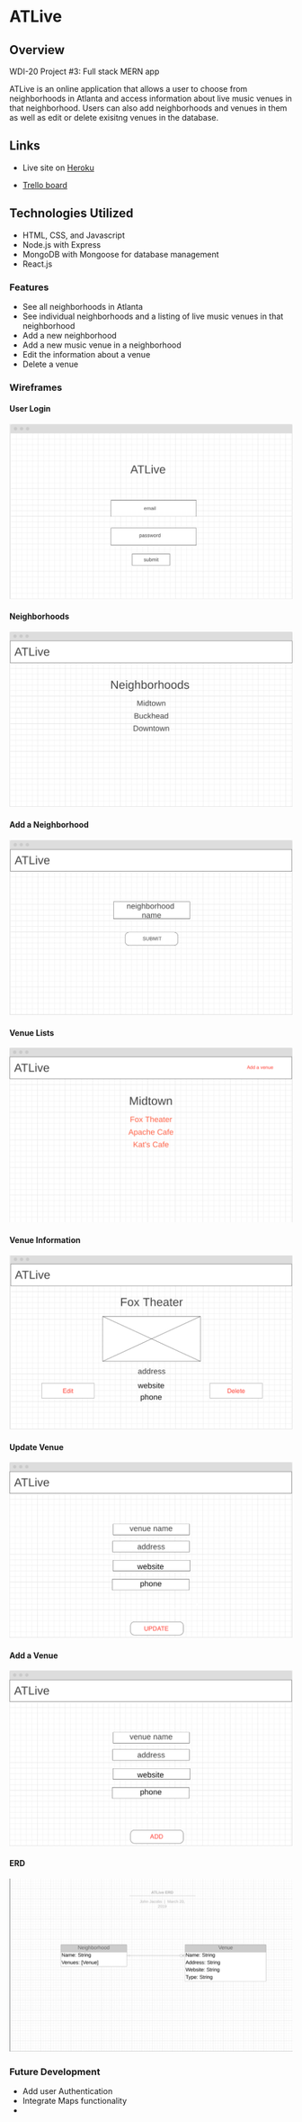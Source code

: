 # ATLive

## Overview
WDI-20 Project #3: Full stack MERN app

ATLive is an online application that allows a user to choose from neighborhoods in Atlanta and access information about live music venues in that neighborhood. Users can also add neighborhoods and venues in them as well as edit or delete exisitng venues in the database.

## Links

- Live site on [Heroku](https://atlive.herokuapp.com)

- [Trello board](https://trello.com/b/FmioLcji/project-3-atlive) 

## Technologies Utilized
- HTML, CSS, and Javascript
- Node.js with Express 
- MongoDB with Mongoose for database management
- React.js

### Features

- See all neighborhoods in Atlanta
- See individual neighborhoods and a listing of live music venues in that neighborhood
- Add a new neighborhood
- Add a new music venue in a neighborhood
- Edit the information about a venue
- Delete a venue

### Wireframes
#### User Login

<img src=" https://github.com/GopherEverett/ATLive/blob/master/readme_deliverables/loginATLive.png?raw=true">

#### Neighborhoods

<img src="https://github.com/GopherEverett/ATLive/blob/master/readme_deliverables/neighborhoodlist.png?raw=true">

#### Add a Neighborhood
<img src="https://github.com/GopherEverett/ATLive/blob/master/readme_deliverables/addvenueformpng.png?raw=true">

#### Venue Lists 

<img src="https://github.com/GopherEverett/ATLive/blob/master/readme_deliverables/neighborhoodsingle.png?raw=true">

#### Venue Information

<img src="https://github.com/GopherEverett/ATLive/blob/master/readme_deliverables/singlevenue.png?raw=true">

#### Update Venue

<img src="https://github.com/GopherEverett/ATLive/blob/master/readme_deliverables/updateform.png?raw=true">

#### Add a Venue

<img src="https://github.com/GopherEverett/ATLive/blob/master/readme_deliverables/addvenuefrom.png?raw=true">

#### ERD

<img src="https://github.com/GopherEverett/ATLive/blob/master/readme_deliverables/ATLive_erd.png?raw=true">

### Future Development

- Add user Authentication
- Integrate Maps functionality
- 